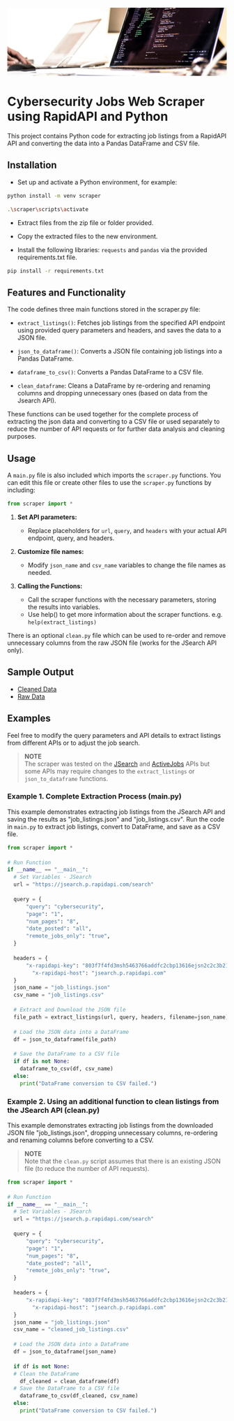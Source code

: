 ![Photo of a laptop showing code](code-unsplash2.jpg)

# Cybersecurity Jobs Web Scraper using RapidAPI and Python
This project contains Python code for extracting job listings from a RapidAPI API and converting the data into a Pandas DataFrame and CSV file.


## Installation

* Set up and activate a Python environment, for example:
```bash
python install -m venv scraper
```
```bash
.\scraper\scripts\activate
```    
* Extract files from the zip file or folder provided.

* Copy the extracted files to the new environment.

* Install the following libraries: `requests` and `pandas` via the provided requirements.txt file.
```bash
pip install -r requirements.txt
``` 


## Features and Functionality

The code defines three main functions stored in the scraper.py file:

* `extract_listings()`: Fetches job listings from the specified API endpoint using provided query parameters and headers, and saves the data to a JSON file.

* `json_to_dataframe()`: Converts a JSON file containing job listings into a Pandas DataFrame.

* `dataframe_to_csv()`: Converts a Pandas DataFrame to a CSV file.

* `clean_dataframe`: Cleans a DataFrame by re-ordering and renaming columns and dropping unnecessary ones (based on data from the Jsearch API).

These functions can be used together for the complete process of extracting the json data and converting to a CSV file or used separately to reduce the number of API requests or for further data analysis and cleaning purposes.

## Usage

A `main.py` file is also included which imports the `scraper.py` functions. You can edit this file or create other files to use the `scraper.py` functions by including:

```python
from scraper import *
```

1. **Set API parameters:**
   * Replace placeholders for `url`, `query`, and `headers` with your actual API endpoint, query, and headers.

2. **Customize file names:**
   * Modify `json_name` and `csv_name` variables to change the file names as needed.

3. **Calling the Functions:** 
   * Call the scraper functions with the necessary parameters, storing the results into variables.
   * Use help() to get more information about the scraper functions. e.g. `help(extract_listings)`

There is an optional `clean.py` file which can be used to re-order and remove unnecessary columns from the raw JSON file (works for the JSearch API only).

## Sample Output
* [Cleaned Data](https://github.com/michaelsmith01984/Web-Scraper/blob/main/cleaned_job_listings.csv)
* [Raw Data](https://github.com/michaelsmith01984/Web-Scraper/blob/main/job_listings.csv)

## Examples

Feel free to modify the query parameters and API details to extract listings from different APIs or to adjust the job search.

> **NOTE**  
> The scraper was tested on the [JSearch](https://rapidapi.com/letscrape-6bRBa3QguO5/api/jsearch) and [ActiveJobs](https://rapidapi.com/fantastic-jobs-fantastic-jobs-default/api/active-jobs-db) APIs but some APIs may require changes to the `extract_listings` or `json_to_dataframe` functions.


### Example 1. Complete Extraction Process (main.py)

This example demonstrates extracting job listings from the JSearch API and saving the results as "job_listings.json" and "job_listings.csv". Run the code in `main.py` to extract job listings, convert to DataFrame, and save as a CSV file.

```python
from scraper import *

# Run Function
if __name__ == "__main__":
  # Set Variables - JSearch
  url = "https://jsearch.p.rapidapi.com/search"

  query = {
      "query": "cybersecurity",
      "page": "1",
      "num_pages": "8",
      "date_posted": "all",
      "remote_jobs_only": "true",
  }

  headers = {
      "x-rapidapi-key": "803f7f4fd3msh5463766addfc2cbp13616ejsn2c2c3b21871b",
	    "x-rapidapi-host": "jsearch.p.rapidapi.com"
  }
  json_name = "job_listings.json"
  csv_name = "job_listings.csv"

  # Extract and Download the JSON file
  file_path = extract_listings(url, query, headers, filename=json_name)

  # Load the JSON data into a DataFrame
  df = json_to_dataframe(file_path)

  # Save the DataFrame to a CSV file
  if df is not None:
    dataframe_to_csv(df, csv_name)
  else:
    print("DataFrame conversion to CSV failed.")
```

### Example 2. Using an additional function to clean listings from the JSearch API (clean.py)

This example demonstrates extracting job listings from the downloaded JSON file "job_listings.json", dropping unnecessary columns, re-ordering and renaming columns before converting to a CSV. 
> **NOTE**  
> Note that the `clean.py` script assumes that there is an existing JSON file (to reduce the number of API requests). 

```python
from scraper import *

# Run Function
if __name__ == "__main__":
  # Set Variables - JSearch
  url = "https://jsearch.p.rapidapi.com/search"

  query = {
      "query": "cybersecurity",
      "page": "1",
      "num_pages": "8",
      "date_posted": "all",
      "remote_jobs_only": "true",
  }

  headers = {
      "x-rapidapi-key": "803f7f4fd3msh5463766addfc2cbp13616ejsn2c2c3b21871b",
	    "x-rapidapi-host": "jsearch.p.rapidapi.com"
  }
  json_name = "job_listings.json"
  csv_name = "cleaned_job_listings.csv"

  # Load the JSON data into a DataFrame
  df = json_to_dataframe(json_name)
  
  if df is not None:
  # Clean the DataFrame
    df_cleaned = clean_dataframe(df)
  # Save the DataFrame to a CSV file
    dataframe_to_csv(df_cleaned, csv_name)
  else:
    print("DataFrame conversion to CSV failed.")
```

